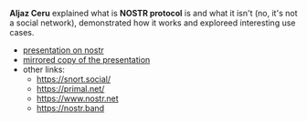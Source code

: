 **Aljaz Ceru** explained what is **NOSTR protocol** is and what it isn't (no, it's not a social network), demonstrated how it works and exploreed interesting use cases.

- [presentation on nostr](https://snort.social/p/npub1aljazgxlpnpfp7n5sunlk3dvfp72456x6nezjw4sd850q879rxqsthg9jp) 
- [mirrored copy of the presentation](https://github.com/bitcoin-ljubljana/meetup/blob/main/presentations/nostr-bitcoin-ljubljana-presentation.pdf)
- other links:
  - https://snort.social/
  - https://primal.net/
  - https://www.nostr.net 
  - https://nostr.band
